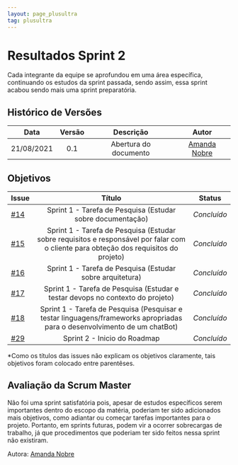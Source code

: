 ```yaml
---
layout: page_plusultra
tag: plusultra
---
```

# Resultados Sprint 2

Cada integrante da equipe se aprofundou em uma área específica, continuando os estudos da sprint passada, sendo assim, essa sprint acabou sendo mais uma sprint preparatória.

## Histórico de Versões

| Data       | Versão | Descrição                      | Autor             |
| :--------: | :----: | :----------:                   | :---------------: |
| 21/08/2021 |    0.1   | Abertura do documento | [Amanda Nobre](https://github.com/AmandaNbr)|

## Objetivos

| Issue |            Título            |         Status        | 
|-------|:----------------------------:|-----------------------|
| [#14](https://github.com/fga-eps-mds/2021-1-Bot/issues/14) | Sprint 1 - Tarefa de Pesquisa (Estudar sobre documentação) | _Concluído_ |
| [#15](https://github.com/fga-eps-mds/2021-1-Bot/issues/15) | Sprint 1 - Tarefa de Pesquisa (Estudar sobre requisitos e responsável por falar com o cliente para obteção dos requisitos do projeto) | _Concluído_ |
| [#16](https://github.com/fga-eps-mds/2021-1-Bot/issues/16) | Sprint 1 - Tarefa de Pesquisa (Estudar sobre arquitetura) | _Concluído_|
| [#17](https://github.com/fga-eps-mds/2021-1-Bot/issues/17) | Sprint 1 - Tarefa de Pesquisa (Estudar e testar devops no contexto do projeto)  | _Concluído_ |
| [#18](https://github.com/fga-eps-mds/2021-1-Bot/issues/18) | Sprint 1 - Tarefa de Pesquisa (Pesquisar e testar linguagens/frameworks apropriadas para o desenvolvimento de um chatBot) | _Concluído_ |
| [#29](https://github.com/fga-eps-mds/2021-1-Bot/issues/29) | Sprint 2 - Inicio do Roadmap | _Concluído_|

*Como os títulos das issues não explicam os objetivos claramente, tais objetivos foram colocado entre parentêses.

## Avaliação da Scrum Master

Não foi uma sprint satisfatória pois, apesar de estudos específicos serem importantes dentro do escopo da matéria, poderiam ter sido adicionados mais objetivos, como adiantar ou começar tarefas importantes para o projeto. Portanto, em sprints futuras, podem vir a ocorrer sobrecargas de trabalho, já que procedimentos que poderiam ter sido feitos nessa sprint não existiram.

Autora: [Amanda Nobre](https://github.com/AmandaNbr)